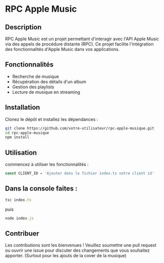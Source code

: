 # RPC Apple Music

## Description
RPC Apple Music est un projet permettant d'interagir avec l'API Apple Music via des appels de procédure distante (RPC). Ce projet facilite l'intégration des fonctionnalités d'Apple Music dans vos applications.

## Fonctionnalités
- Recherche de musique
- Récupération des détails d'un album
- Gestion des playlists
- Lecture de musique en streaming

## Installation
Clonez le dépôt et installez les dépendances :
```bash
git clone https://github.com/votre-utilisateur/rpc-apple-musique.git
cd rpc-apple-musique
npm install
```

## Utilisation
commencez à utiliser les fonctionnalités :
```javascript
const CLIENT_ID = 'Ajouter dans le fichier index.ts votre client id'
```

## Dans la console faites : 
```javascript
tsc index.ts 
```
puis

```javascript
node index.js
```



## Contribuer
Les contributions sont les bienvenues ! Veuillez soumettre une pull request ou ouvrir une issue pour discuter des changements que vous souhaitez apporter.
(Surtout pour les ajouts de la cover de la musique)

